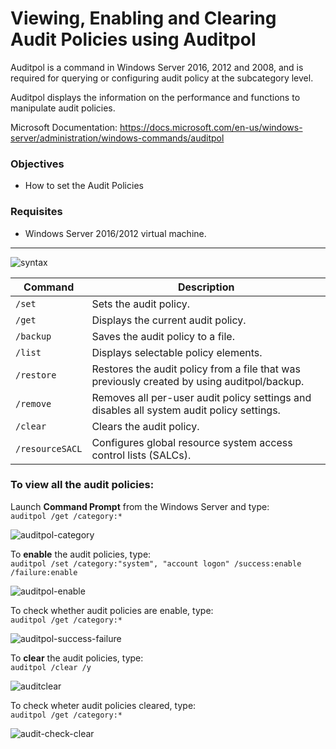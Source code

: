 # Viewing, Enabling and Clearing Audit Policies using Auditpol
Auditpol is a command in Windows Server 2016, 2012 and 2008, and is required for querying or configuring audit policy at the subcategory level.

Auditpol displays the information on the performance and functions to manipulate audit policies.

Microsoft Documentation: https://docs.microsoft.com/en-us/windows-server/administration/windows-commands/auditpol

### Objectives
* How to set the Audit Policies

### Requisites
* Windows Server 2016/2012 virtual machine.

***

![syntax](https://gist.githubusercontent.com/Samsar4/62886aac358c3d484a0ec17e8eb11266/raw/aa898df1242308b3886dbf6d8c252a5dcb30089d/auditpol-syntax.png)


Command | Description
-- |  --
`/set` | Sets the audit policy.
`/get` | Displays the current audit policy.
`/backup` | Saves the audit policy to a file.
`/list` | Displays selectable policy elements.
`/restore` | Restores the audit policy from a file that was previously created by using auditpol/backup.
`/remove` | Removes all per-user audit policy settings and disables all system audit policy settings.
`/clear` | Clears the audit policy.
`/resourceSACL` | Configures global resource system access control lists (SALCs).

### To view all the audit policies:

Launch **Command Prompt** from the Windows Server and type:<br>
`auditpol /get /category:*`

![auditpol-category](https://gist.githubusercontent.com/Samsar4/62886aac358c3d484a0ec17e8eb11266/raw/aa898df1242308b3886dbf6d8c252a5dcb30089d/auditpol-1.png)

To **enable** the audit policies, type:<br>
`auditpol /set /category:"system", "account logon" /success:enable /failure:enable`

![auditpol-enable](https://gist.githubusercontent.com/Samsar4/62886aac358c3d484a0ec17e8eb11266/raw/fdf96591f9b797cf067e6118b0cc35caf00f6eb7/auditpol-2.png)


To check whether audit policies are enable, type:<br>
`auditpol /get /category:*`

![auditpol-success-failure](https://gist.githubusercontent.com/Samsar4/62886aac358c3d484a0ec17e8eb11266/raw/8fe2d30ad3c2300f259ad9d4a56ccba2ded7d838/auditpol-3.png)

To **clear** the audit policies, type:<br>
`auditpol /clear /y`

![auditclear](https://gist.githubusercontent.com/Samsar4/62886aac358c3d484a0ec17e8eb11266/raw/75ff457ae9710b831a2e867d9acf5e0947bd3958/auditpol-4.png)

To check wheter audit policies cleared, type:<br>
`auditpol /get /category:*`

![audit-check-clear](https://gist.githubusercontent.com/Samsar4/62886aac358c3d484a0ec17e8eb11266/raw/39e8b217d60a368deaa7d384a43722747e643744/auditpol-5.png)